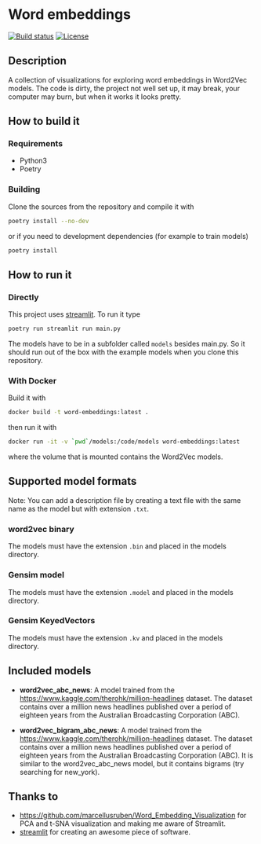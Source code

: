 # Word embeddings

[![Build status](https://git.abyle.org/torlenor/word_embeddings/badges/master/pipeline.svg)](https://git.abyle.org/torlenor/word_embeddings/commits/master)
[![License](https://img.shields.io/badge/license-MIT-blue.svg)](/LICENSE)

## Description

A collection of visualizations for exploring word embeddings in Word2Vec models. The code is dirty, the project not well set up, it may break, your computer may burn, but when it works it looks pretty.

## How to build it

### Requirements

- Python3
- Poetry

### Building

Clone the sources from the repository and compile it with

```bash
poetry install --no-dev
```

or if you need to development dependencies (for example to train models)

```bash
poetry install
```

## How to run it

### Directly

This project uses [streamlit](https://www.streamlit.io/). To run it type

```bash
poetry run streamlit run main.py
```

The models have to be in a subfolder called `models` besides main.py. So it should run out of the box with the example models when you clone this repository.

### With Docker

Build it with

```bash
docker build -t word-embeddings:latest .
```

then run it with

```bash
docker run -it -v `pwd`/models:/code/models word-embeddings:latest
```

where the volume that is mounted contains the Word2Vec models.

## Supported model formats

Note: You can add a description file by creating a text file with the same name as the model but with extension `.txt`.

### word2vec binary

The models must have the extension `.bin` and placed in the models directory.

### Gensim model

The models must have the extension `.model` and placed in the models directory.

### Gensim KeyedVectors

The models must have the extension `.kv` and placed in the models directory.

## Included models

- **word2vec_abc_news**: A model trained from the https://www.kaggle.com/therohk/million-headlines dataset. The dataset contains over a million news headlines published over a period of eighteen years from the Australian Broadcasting Corporation (ABC).

- **word2vec_bigram_abc_news**: A model trained from the https://www.kaggle.com/therohk/million-headlines dataset. The dataset contains over a million news headlines published over a period of eighteen years from the Australian Broadcasting Corporation (ABC). It is similar to the word2vec_abc_news model, but it contains bigrams (try searching for new_york).


## Thanks to

- https://github.com/marcellusruben/Word_Embedding_Visualization for PCA and t-SNA visualization and making me aware of Streamlit.
- [streamlit](https://www.streamlit.io/) for creating an awesome piece of software.
